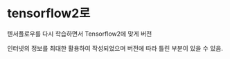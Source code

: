 # tensorflow2로

텐서플로우를 다시 학습하면서 Tensorflow2에 맞게 버전

인터넷의 정보를 최대한 활용하여 작성되었으며 버전에 따라 틀린 부분이 있을 수 있음.
